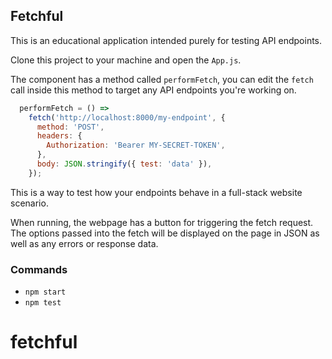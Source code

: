 
## Fetchful

This is an educational application intended purely for testing API endpoints.

Clone this project to your machine and open the `App.js`.

The component has a method called `performFetch`, you can edit the `fetch` call inside this method to target any API endpoints you're working on.

```js
  performFetch = () =>
    fetch('http://localhost:8000/my-endpoint', {
      method: 'POST',
      headers: {
        Authorization: 'Bearer MY-SECRET-TOKEN',
      },
      body: JSON.stringify({ test: 'data' }),
    });
```

This is a way to test how your endpoints behave in a full-stack website scenario.

When running, the webpage has a button for triggering the fetch request. The options passed into the fetch will be displayed on the page in JSON as well as any errors or response data.

### Commands

- `npm start`
- `npm test`
# fetchful
